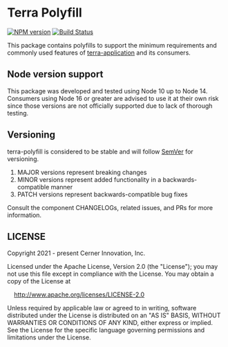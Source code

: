 # Terra Polyfill

[![NPM version](https://badgen.net/npm/v/@cerner/terra-polyfill)](https://www.npmjs.org/package/@cerner/terra-polyfill)
[![Build Status](https://badgen.net/travis/cerner/terra-application)](https://travis-ci.com/cerner/terra-application)

This package contains polyfills to support the minimum requirements and commonly used features of [terra-application](https://www.npmjs.org/package/@cerner/terra-application) and its consumers.

## Node version support

This package was developed and tested using Node 10 up to Node 14. Consumers using Node 16 or greater are advised to use it at their own risk since those versions are not officially supported due to lack of thorough testing.

## Versioning

terra-polyfill is considered to be stable and will follow [SemVer](http://semver.org/) for versioning.

1. MAJOR versions represent breaking changes
2. MINOR versions represent added functionality in a backwards-compatible manner
3. PATCH versions represent backwards-compatible bug fixes

Consult the component CHANGELOGs, related issues, and PRs for more information.

## LICENSE

Copyright 2021 - present Cerner Innovation, Inc.

Licensed under the Apache License, Version 2.0 (the "License"); you may not use this file except in compliance with the License. You may obtain a copy of the License at

&nbsp;&nbsp;&nbsp;&nbsp;<http://www.apache.org/licenses/LICENSE-2.0>

Unless required by applicable law or agreed to in writing, software distributed under the License is distributed on an "AS IS" BASIS, WITHOUT WARRANTIES OR CONDITIONS OF ANY KIND, either express or implied. See the License for the specific language governing permissions and limitations under the License.

